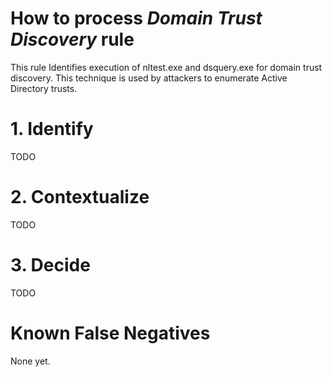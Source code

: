 # How to process *Domain Trust Discovery* rule
This rule Identifies execution of nltest.exe and dsquery.exe for domain trust discovery. This technique is used by attackers to enumerate Active Directory trusts.

# 1. Identify
TODO

# 2. Contextualize
TODO

# 3. Decide
TODO

# Known False Negatives
None yet.
